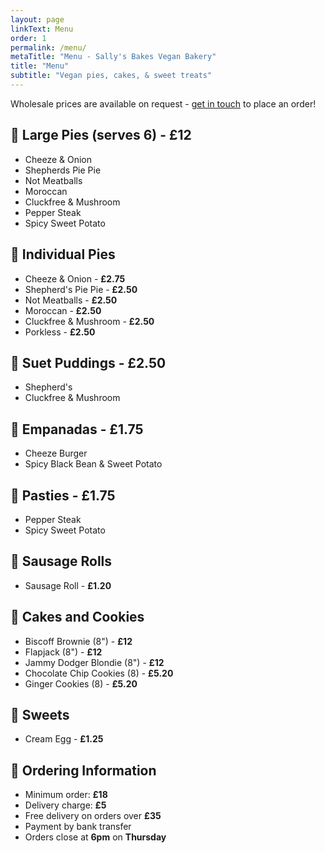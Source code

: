 ```yaml
---
layout: page
linkText: Menu
order: 1
permalink: /menu/
metaTitle: "Menu - Sally's Bakes Vegan Bakery"
title: "Menu"
subtitle: "Vegan pies, cakes, & sweet treats"
---
```


Wholesale prices are available on request - [get in touch](/contact) to place an order!

<div class="menu" markdown="1">

## 🥧 Large Pies (serves 6) - **£12**

- Cheeze & Onion
- Shepherds Pie Pie
- Not Meatballs
- Moroccan
- Cluckfree & Mushroom
- Pepper Steak
- Spicy Sweet Potato

## 🥧 Individual Pies

- Cheeze & Onion - **£2.75**
- Shepherd's Pie Pie - **£2.50**
- Not Meatballs - **£2.50**
- Moroccan - **£2.50**
- Cluckfree & Mushroom - **£2.50**
- Porkless - **£2.50**

## 🥄 Suet Puddings - **£2.50**

- Shepherd's
- Cluckfree & Mushroom

## 🥟 Empanadas - **£1.75**

- Cheeze Burger
- Spicy Black Bean & Sweet Potato

## 🥟 Pasties - **£1.75**

- Pepper Steak
- Spicy Sweet Potato

## 🌭 Sausage Rolls

- Sausage Roll - **£1.20**

## 🍪 Cakes and Cookies

- Biscoff Brownie (8") - **£12**
- Flapjack (8") - **£12**
- Jammy Dodger Blondie (8") - **£12**
- Chocolate Chip Cookies (8) - **£5.20**
- Ginger Cookies (8) - **£5.20**

## 🍫 Sweets

- Cream Egg - **£1.25**

## 📝 Ordering Information

- Minimum order: **£18**
- Delivery charge: **£5**
- Free delivery on orders over **£35**
- Payment by bank transfer
- Orders close at **6pm** on **Thursday**

</div>
